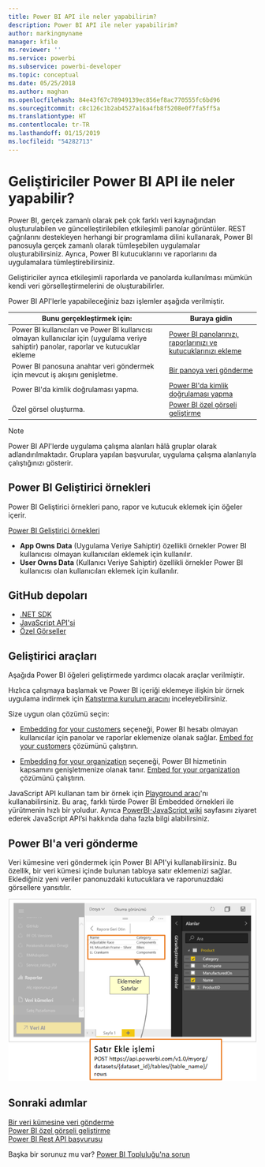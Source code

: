 ```yaml
---
title: Power BI API ile neler yapabilirim?
description: Power BI API ile neler yapabilirim?
author: markingmyname
manager: kfile
ms.reviewer: ''
ms.service: powerbi
ms.subservice: powerbi-developer
ms.topic: conceptual
ms.date: 05/25/2018
ms.author: maghan
ms.openlocfilehash: 84e43f67c78949139ec856ef8ac770555fc6bd96
ms.sourcegitcommit: c8c126c1b2ab4527a16a4fb8f5208e0f7fa5ff5a
ms.translationtype: HT
ms.contentlocale: tr-TR
ms.lasthandoff: 01/15/2019
ms.locfileid: "54282713"
---
```

# <a name="what-can-developers-do-with-the-power-bi-api"></a>Geliştiriciler Power BI API ile neler yapabilir?

Power BI, gerçek zamanlı olarak pek çok farklı veri kaynağından oluşturulabilen ve güncelleştirilebilen etkileşimli panolar görüntüler. REST çağrılarını destekleyen herhangi bir programlama dilini kullanarak, Power BI panosuyla gerçek zamanlı olarak tümleşebilen uygulamalar oluşturabilirsiniz. Ayrıca, Power BI kutucuklarını ve raporlarını da uygulamalara tümleştirebilirsiniz.

Geliştiriciler ayrıca etkileşimli raporlarda ve panolarda kullanılması mümkün kendi veri görselleştirmelerini de oluşturabilirler.

Power BI API'lerle yapabileceğiniz bazı işlemler aşağıda verilmiştir.

| **Bunu gerçekleştirmek için:** | **Buraya gidin** |
| --- | --- |
| Power BI kullanıcıları ve Power BI kullanıcısı olmayan kullanıcılar için (uygulama veriye sahiptir) panolar, raporlar ve kutucuklar ekleme |[Power BI panolarınızı, raporlarınızı ve kutucuklarınızı ekleme](embedding-content.md) |
| Power BI panosuna anahtar veri göndermek için mevcut iş akışını genişletme. |[Bir panoya veri gönderme](walkthrough-push-data.md) |
| Power BI'da kimlik doğrulaması yapma. |[Power BI'da kimlik doğrulaması yapma](get-azuread-access-token.md) |
| Özel görsel oluşturma. |[Power BI özel görseli geliştirme](custom-visual-develop-tutorial.md) |

> [!NOTE]
> Power BI API'lerde uygulama çalışma alanları hâlâ gruplar olarak adlandırılmaktadır. Gruplara yapılan başvurular, uygulama çalışma alanlarıyla çalıştığınızı gösterir.

## <a name="power-bi-developer-samples"></a>Power BI Geliştirici örnekleri

Power BI Geliştirici örnekleri pano, rapor ve kutucuk eklemek için öğeler içerir.

[Power BI Geliştirici örnekleri](https://github.com/Microsoft/PowerBI-Developer-Samples)

* **App Owns Data** (Uygulama Veriye Sahiptir) özellikli örnekler Power BI kullanıcısı olmayan kullanıcıları eklemek için kullanılır.
* **User Owns Data** (Kullanıcı Veriye Sahiptir) özellikli örnekler Power BI kullanıcısı olan kullanıcıları eklemek için kullanılır.

## <a name="github-repositories"></a>GitHub depoları

* [.NET SDK](https://github.com/Microsoft/PowerBI-CSharp)
* [JavaScript API'si](https://github.com/Microsoft/PowerBI-JavaScript)
* [Özel Görseller](https://github.com/Microsoft/PowerBI-visuals)

## <a name="developer-tools"></a>Geliştirici araçları

Aşağıda Power BI öğeleri geliştirmede yardımcı olacak araçlar verilmiştir.

Hızlıca çalışmaya başlamak ve Power BI içeriği eklemeye ilişkin bir örnek uygulama indirmek için [Katıştırma kurulum aracını](https://aka.ms/embedsetup) inceleyebilirsiniz.

Size uygun olan çözümü seçin:

* [Embedding for your customers](embedding.md#embedding-for-your-customers) seçeneği, Power BI hesabı olmayan kullanıcılar için panolar ve raporlar eklemenize olanak sağlar. [Embed for your customers](https://aka.ms/embedsetup/AppOwnsData) çözümünü çalıştırın.

* [Embedding for your organization](embedding.md#embedding-for-your-organization) seçeneği, Power BI hizmetinin kapsamını genişletmenize olanak tanır. [Embed for your organization](https://aka.ms/embedsetup/UserOwnsData) çözümünü çalıştırın.

JavaScript API kullanan tam bir örnek için [Playground aracı](https://microsoft.github.io/PowerBI-JavaScript/demo)'nı kullanabilirsiniz. Bu araç, farklı türde Power BI Embedded örnekleri ile yürütmenin hızlı bir yoludur. Ayrıca [PowerBI-JavaScript wiki](https://github.com/Microsoft/powerbi-javascript/wiki) sayfasını ziyaret ederek JavaScript API’si hakkında daha fazla bilgi alabilirsiniz.

## <a name="push-data-into-power-bi"></a>Power BI'a veri gönderme

Veri kümesine veri göndermek için Power BI API'yi kullanabilirsiniz. Bu özellik, bir veri kümesi içinde bulunan tabloya satır eklemenizi sağlar. Eklediğiniz yeni veriler panonuzdaki kutucuklara ve raporunuzdaki görsellere yansıtılır.

![Veri örneği gönderme](media/what-can-you-do/powerbi-push-data.png)

## <a name="next-steps"></a>Sonraki adımlar

[Bir veri kümesine veri gönderme](walkthrough-push-data.md)  
[Power BI özel görseli geliştirme](custom-visual-develop-tutorial.md)  
[Power BI Rest API başvurusu](https://docs.microsoft.com/rest/api/power-bi/)  

Başka bir sorunuz mu var? [Power BI Topluluğu'na sorun](http://community.powerbi.com/)
